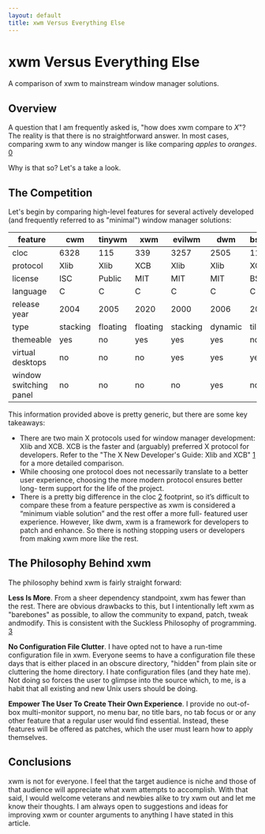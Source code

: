 ```yaml
---
layout: default
title: xwm Versus Everything Else
---
```


xwm Versus Everything Else
==========================

A comparison of xwm to mainstream window manager solutions.

Overview
--------

A question that I am frequently asked is, "how does xwm compare to *X*"? The
reality is that there is no straightforward answer. In most cases, comparing
xwm to any window manger is like comparing *apples* to *oranges*. [0]

Why is that so? Let's a take a look.

The Competition
---------------

Let's begin by comparing high-level features for several actively developed 
(and frequently referred to as "minimal") window manager solutions:

|feature                 |cwm     |tinywm  |xwm     |evilwm  |dwm     |bspwm   |
|------------------------|--------|--------|--------|--------|--------|--------|
|cloc                    |6328    |115     |339     |3257    |2505    |11909   |
|protocol                |Xlib    |Xlib    |XCB     |Xlib    |Xlib    |XCB     |
|license                 |ISC     |Public  |MIT     |MIT     |MIT     |BSD     |
|language                |C       |C       |C       |C       |C       |C       |
|release year            |2004    |2005    |2020    |2000    |2006    |2013    |
|type                    |stacking|floating|floating|stacking|dynamic |tiling  |
|themeable               |yes     |no      |yes     |yes     |yes     |no      |
|virtual desktops        |no      |no      |no      |yes     |yes     |yes     |
|window switching panel  |no      |no      |no      |no      |yes     |no      |

This information provided above is pretty generic, but there are some key
takeaways:

*   There are two main X protocols used for window manager development: Xlib
    and XCB. XCB is the faster and (arguably) preferred X protocol for
    developers. Refer to the "The X New Developer's Guide: Xlib and XCB" [1]
    for a more detailed comparison.
*   While choosing one protocol does not necessarily translate to a better
    user experience, choosing the more modern protocol ensures better long-
    term support for the life of the project.
*   There is a pretty big difference in the cloc [2] footprint, so it’s
    difficult to compare these from a feature perspective as xwm is
    considered a “minimum viable solution” and the rest offer a more full-
    featured user experience. However, like dwm, xwm is a framework for
    developers to patch and enhance. So there is nothing stopping users or
    developers from making xwm more like the rest.

The Philosophy Behind xwm
-------------------------

The philosophy behind xwm is fairly straight forward:

**Less Is More**. From a sheer dependency standpoint, xwm has fewer than the
rest. There are obvious drawbacks to this, but I intentionally left xwm as
"barebones" as possible, to allow the community to expand, patch, tweak
andmodify. This is consistent with the Suckless Philosophy of programming.
[3]

**No Configuration File Clutter**. I have opted not to have a run-time
configuration file in xwm. Everyone seems to have a configuration file these
days that is either placed in an obscure directory, "hidden" from plain site
or cluttering the home directory. I hate configuration files (and they hate
me). Not doing so forces the user to glimpse into the source which, to me, is
a habit that all existing and new Unix users should be doing.

**Empower The User To Create Their Own Experience**. I provide no out-of-box
multi-monitor support, no menu bar, no title bars, no tab	focus or or any
other feature that a regular user would find essential. Instead, these
features will be offered as patches, which the user must learn how to apply
themselves.

Conclusions
-----------

xwm is not for everyone. I feel that the target audience is niche and those
of that audience will appreciate what xwm attempts to accomplish. With that
said, I would welcome veterans and newbies alike to try xwm out and let me
know their thoughts. I am always open to suggestions and ideas for improving
xwm or counter arguments to anything I have stated in this article.

[0]: http://github.com/mcpcpc/xwm
[1]: https://www.x.org/wiki/guide/xlib-and-xcb/
[2]: https://github.com/AlDanial/cloc
[3]: https://suckless.org/philosophy
